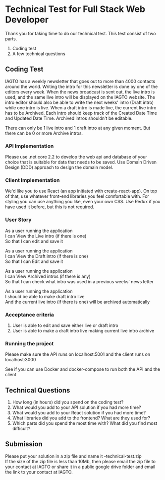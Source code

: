 # Technical Test for Full Stack Web Developer

Thank you for taking time to do our technical test. This test consist of two parts. 

1. Coding test
2. A few technical questions 

## Coding Test

IAGTO has a weekly newsletter that goes out to more than 4000 contacts around the world. Writing the intro for this newsletter is done by one of the editors every week. When the news broadcast is sent out, the live intro is used, and the same live intro will be displayed on the IAGTO website. The intro editor should also be able to write the next weeks' intro (Draft intro) while one intro is live. When a draft intro is made live, the current live intro has to be Archived. Each intro should keep track of the Created Date Time and Updated Date Time. Archived intros shouldn't be editable.

There can only be 1 live intro and 1 draft intro at any given moment. But there can be 0 or more Archive intros.

### API Implementation

Please use .net core 2.2 to develop the web api and database of your choice that is suitable for data that needs to be saved. Use Domain Driven Design (DDD) approach to design the domain model.

### Client Implementation

We'd like you to use React (an app initiated with create-react-app). On top of that, use whatever front-end libraries you feel comfortable with. For styling you can use anything you like, even your own CSS. Use Redux if you have used it before, but this is not required.

### User Story

As a user running the application  
I can View the Live intro (if there is one)  
So that I can edit and save it  

As a user running the application  
I can View the Draft intro (if there is one)  
So that I can Edit and save it  

As a user running the application  
I can View Archived intros (if there is any)  
So that I can check what intro was used in a previous weeks' news letter  

As a user running the application  
I should be able to make draft intro live  
And the current live intro (if there is one) will be archived automatically  

### Acceptance criteria

1. User is able to edit and save either live or draft intro
2. User is able to make a draft intro live making current live intro archive

### Running the project

Please make sure the API runs on localhost:5001 and the client runs on localhost:3000

See if you can use Docker and docker-compose to run both the API and the client

## Technical Questions

1. How long (in hours) did you spend on the coding test?
2. What would you add to your API solution if you had more time?
3. What would you add to your React solution if you had more time?
4. What libraries did you add to the frontend? What are they used for?
5. Which parts did you spend the most time with? What did you find most difficult?

## Submission

Please put your solution in a zip file and name it <yourname>-technical-test.zip  
If the size of the zip file is less than 10Mb, then please email the zip file to your contact at IAGTO or share it in a public google drive folder and email the link to your contact at IAGTO.
